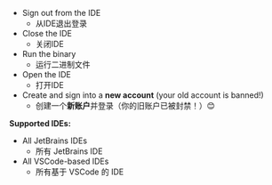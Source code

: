 *   Sign out from the IDE
    *   从IDE退出登录
*   Close the IDE
    *   关闭IDE
*   Run the binary
    *   运行二进制文件
*   Open the IDE
    *   打开IDE
*   Create and sign into a **new account** (your old account is banned!)
    *   创建一个**新账户**并登录（你的旧账户已被封禁！）😊

**Supported IDEs:**
*   All JetBrains IDEs
    *   所有 JetBrains IDE
*   All VSCode-based IDEs
    *   所有基于 VSCode 的 IDE
